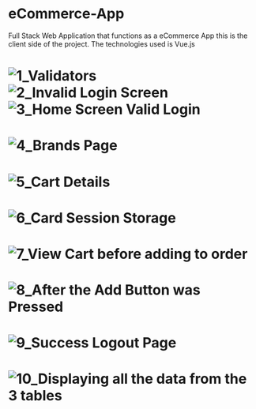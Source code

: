 # eCommerce-App

Full Stack Web Application that functions as a eCommerce App this is the client side of the project. The technologies used is Vue.js

# ![1_Validators](https://github.com/j-arandia/eCommerce-App-client/assets/105087979/6ac1425a-22ee-4db8-b1ba-727264df6ef8) ![2_Invalid Login Screen](https://github.com/j-arandia/eCommerce-App-client/assets/105087979/cf6b2410-1a00-4a12-a551-82907ca8d8fa) ![3_Home Screen Valid Login](https://github.com/j-arandia/eCommerce-App-client/assets/105087979/595ecc5f-2109-48c8-89ae-57d5181a89f7)

# ![4_Brands Page](https://github.com/j-arandia/eCommerce-App-client/assets/105087979/9c34f318-9af0-40dd-9ea3-bf2b5972b286)

# ![5_Cart Details](https://github.com/j-arandia/eCommerce-App-client/assets/105087979/8cbfe8c6-dc7a-4197-8d9f-43b41a2e403d)

# ![6_Card Session Storage](https://github.com/j-arandia/eCommerce-App-client/assets/105087979/a539434f-de9a-46cb-a239-d93b49a9391f)

# ![7_View Cart before adding to order](https://github.com/j-arandia/eCommerce-App-client/assets/105087979/1417c45a-5a09-4c7f-8e09-4064e320adf4)

# ![8_After the Add Button was Pressed](https://github.com/j-arandia/eCommerce-App-client/assets/105087979/b3f4b809-1780-493f-94f9-0c7adf5984fb)

# ![9_Success Logout Page](https://github.com/j-arandia/eCommerce-App-client/assets/105087979/7f8e90de-838d-4003-a76c-7fbb217dad8b)

# ![10_Displaying all the data from the 3 tables](https://github.com/j-arandia/eCommerce-App-client/assets/105087979/47b2acb5-dd96-4b21-ab47-a6b2105095de)
